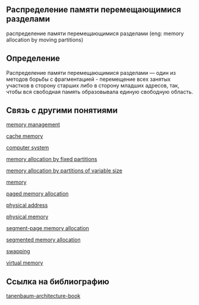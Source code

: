##  Распределение памяти перемещающимися разделами
распределение памяти перемещающимися разделами (eng: memory allocation by moving partitions) 

## Определение
Распределение памяти перемещающимися разделами — один из методов борьбы с фрагментацией - перемещение всех занятых участков в сторону старших либо в сторону младших адресов, так, чтобы вся свободная память образовывала единую свободную область.

## Связь с другими понятиями

[memory management](https://github.com/vernikkkkkkkkkkkkkkkkkkk/concept/blob/main/virtual%20machines/memory%20management/memory%20management.md)

[cache memory](https://github.com/vernikkkkkkkkkkkkkkkkkkk/concept/blob/main/virtual%20machines/memory%20management/cache%20memory.md)

[computer system](https://github.com/vernikkkkkkkkkkkkkkkkkkk/concept/blob/main/virtual%20machines/memory%20management/computer%20system.md)

[memory allocation by fixed partitions](https://github.com/vernikkkkkkkkkkkkkkkkkkk/concept/blob/main/virtual%20machines/memory%20management/memory%20allocation%20by%20fixed%20partitions.md)

[memory allocation by partitions of variable size](https://github.com/vernikkkkkkkkkkkkkkkkkkk/concept/blob/main/virtual%20machines/memory%20management/memory%20allocation%20by%20partitions%20of%20variable%20size.md)

[memory](https://github.com/vernikkkkkkkkkkkkkkkkkkk/concept/blob/main/virtual%20machines/memory%20management/memory.md)

[paged memory allocation](https://github.com/vernikkkkkkkkkkkkkkkkkkk/concept/blob/main/virtual%20machines/memory%20management/paged%20memory%20allocation.md)

[physical address](https://github.com/vernikkkkkkkkkkkkkkkkkkk/concept/blob/main/virtual%20machines/memory%20management/physical%20address.md)

[physical  memory](https://github.com/vernikkkkkkkkkkkkkkkkkkk/concept/blob/main/virtual%20machines/memory%20management/physical%20memory.md)

[segment-page memory allocation](https://github.com/vernikkkkkkkkkkkkkkkkkkk/concept/blob/main/virtual%20machines/memory%20management/segment-page%20memory%20allocation.md)

[segmented memory allocation](https://github.com/vernikkkkkkkkkkkkkkkkkkk/concept/blob/main/virtual%20machines/memory%20management/segmented%20memory%20allocation.md)

[swapping](https://github.com/vernikkkkkkkkkkkkkkkkkkk/concept/blob/main/virtual%20machines/memory%20management/swapping.md)

[virtual memory](https://github.com/vernikkkkkkkkkkkkkkkkkkk/concept/blob/main/virtual%20machines/memory%20management/virtual%20memory.md)

## Cсылка на библиографию

[tanenbaum-architecture-book](https://github.com/vernikkkkkkkkkkkkkkkkkkk/concept/blob/main/bibliography/memory%20management/tanenbaum-architecture-book.md)
